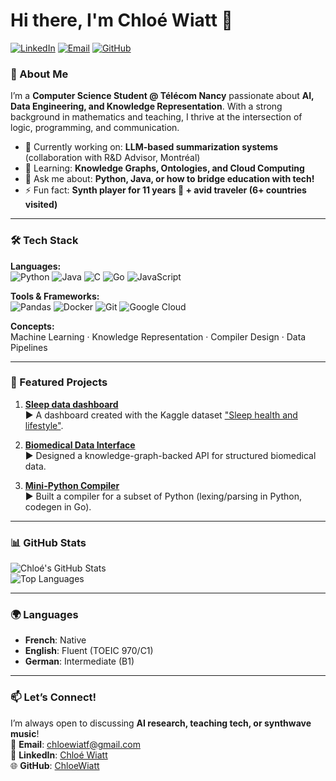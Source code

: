# Hi there, I'm Chloé Wiatt 👋

[![LinkedIn](https://img.shields.io/badge/LinkedIn-Connect-blue?style=flat&logo=linkedin)](https://linkedin.com/in/chloé-wtt-655b562ba)
[![Email](https://img.shields.io/badge/Email-Reach%20Out-red?style=flat&logo=gmail)](mailto:chloewiatf@gmail.com)
[![GitHub](https://img.shields.io/badge/GitHub-Follow-lightgrey?style=flat&logo=github)](https://github.com/ChloeWiatt)

### 🚀 About Me
I’m a **Computer Science Student @ Télécom Nancy** passionate about **AI, Data Engineering, and Knowledge Representation**. With a strong background in mathematics and teaching, I thrive at the intersection of logic, programming, and communication.  
- 🔭 Currently working on: **LLM-based summarization systems** (collaboration with R&D Advisor, Montréal)  
- 🌱 Learning: **Knowledge Graphs, Ontologies, and Cloud Computing**  
- 💬 Ask me about: **Python, Java, or how to bridge education with tech!**  
- ⚡ Fun fact: **Synth player for 11 years 🎹 + avid traveler (6+ countries visited)**  

---

### 🛠️ Tech Stack
**Languages:**  
![Python](https://img.shields.io/badge/Python-3776AB?style=flat&logo=python&logoColor=white)
![Java](https://img.shields.io/badge/Java-ED8B00?style=flat&logo=openjdk&logoColor=white)
![C](https://img.shields.io/badge/C-A8B9CC?style=flat&logo=c&logoColor=black)
![Go](https://img.shields.io/badge/Go-00ADD8?style=flat&logo=go&logoColor=white)
![JavaScript](https://img.shields.io/badge/JavaScript-F7DF1E?style=flat&logo=javascript&logoColor=black)  

**Tools & Frameworks:**  
![Pandas](https://img.shields.io/badge/Pandas-150458?style=flat&logo=pandas&logoColor=white)
![Docker](https://img.shields.io/badge/Docker-2496ED?style=flat&logo=docker&logoColor=white)
![Git](https://img.shields.io/badge/Git-F05032?style=flat&logo=git&logoColor=white)
![Google Cloud](https://img.shields.io/badge/Google_Cloud-4285F4?style=flat&logo=google-cloud&logoColor=white)  

**Concepts:**  
Machine Learning · Knowledge Representation · Compiler Design · Data Pipelines  

---

### 📌 Featured Projects
1. **[Sleep data dashboard](https://github.com/ChloeWiatf/llm-summarizer](https://github.com/ChloeWiatt/sleep-dashboard-project))**  
   ▶️ A dashboard created with the Kaggle dataset ["Sleep health and lifestyle"](https://www.kaggle.com/datasets/uom190346a/sleep-health-and-lifestyle-dataset).  

2. **[Biomedical Data Interface]((https://github.com/ChloeWiatt/gper-proteins-UI))**  
   ▶️ Designed a knowledge-graph-backed API for structured biomedical data.  

3. **[Mini-Python Compiler]((https://github.com/ChloeWiatt/compilation-project))**  
   ▶️ Built a compiler for a subset of Python (lexing/parsing in Python, codegen in Go).  

---

### 📊 GitHub Stats  
![Chloé's GitHub Stats](https://github-readme-stats.vercel.app/api?username=ChloeWiatt&show_icons=true&theme=radical&hide_border=true)  
![Top Languages](https://github-readme-stats.vercel.app/api/top-langs/?username=ChloeWiatt&layout=compact&theme=radical&hide_border=true)  

---

### 🌍 Languages
- **French**: Native  
- **English**: Fluent (TOEIC 970/C1)  
- **German**: Intermediate (B1)  

---

### 📫 Let’s Connect!
I’m always open to discussing **AI research, teaching tech, or synthwave music**!  
📧 **Email**: [chloewiatf@gmail.com](mailto:chloewiatf@gmail.com)  
🔗 **LinkedIn**: [Chloé Wiatt](https://linkedin.com/in/chloé-wtt-655b562ba)  
🌐 **GitHub**: [ChloeWiatt](https://github.com/ChloeWiatt)  
